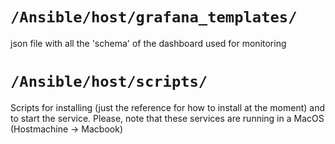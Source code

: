 # ```/Ansible/host/grafana_templates/```

json file with all the 'schema' of the dashboard used for monitoring

# ```/Ansible/host/scripts/```

Scripts for installing (just the reference for how to install at the moment) and to start the service.
Please, note that these services are running in a MacOS (Hostmachine -> Macbook)

